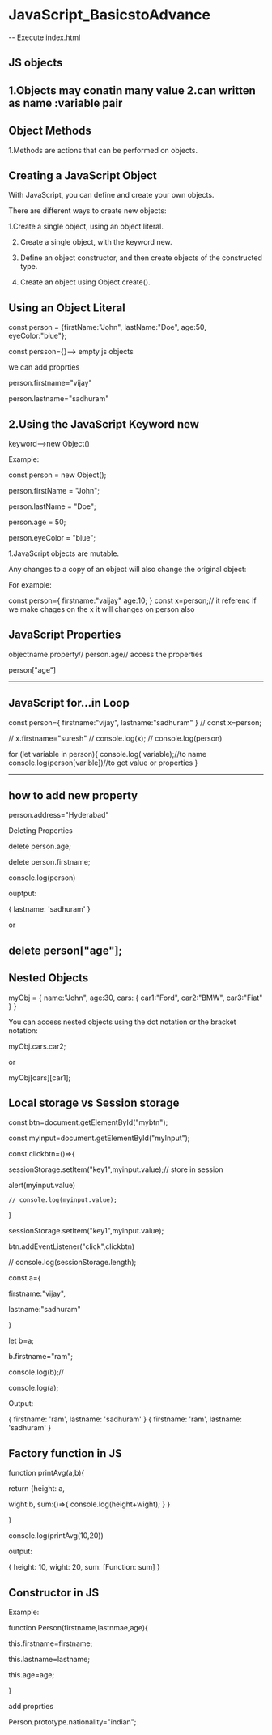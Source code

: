 # JavaScript_BasicstoAdvance
--
Execute index.html

JS objects
-----------------------------------------------

1.Objects may conatin many value
2.can written as name :variable pair
------------------
Object Methods
-----------------------

1.Methods are actions that can be performed on objects.

Creating a JavaScript Object
-------------------------------------

With JavaScript, you can define and create your own objects.

There are different ways to create new objects:

1.Create a single object, using an object literal.

2. Create a single object, with the keyword new.

3. Define an object constructor, and then create objects of the constructed type.

4. Create an object using Object.create().


Using an Object Literal
----------------------------------------

const person = {firstName:"John", lastName:"Doe", age:50, eyeColor:"blue"};

const persson={}--> empty js objects

we can add proprties

person.firstname="vijay"

person.lastname="sadhuram"

2.Using the JavaScript Keyword new
------------------------------------------
keyword-->new Object()

Example:

const person = new Object();

person.firstName = "John";

person.lastName = "Doe";

person.age = 50;

person.eyeColor = "blue";

1.JavaScript objects are mutable.

Any changes to a copy of an object will also change the original object:

For example:

const person={
firstname:"vaijay"
age:10;
}
const x=person;// it referenc if we make chages on the x it will changes on person also


JavaScript Properties
--------------------------------------
objectname.property// person.age// access the properties

person["age"]


-----------------------
JavaScript for...in Loop
------------------------


const person={
    firstname:"vijay",
    lastname:"sadhuram"
}
// const x=person;

// x.firstname="suresh"
// console.log(x);
// console.log(person)

for (let variable in person){
    console.log( variable);//to name 
    console.log(person[varible])//to get value or properties
}

---------------
how to add new property
-----------------

person.address="Hyderabad"

Deleting Properties

delete person.age;

delete person.firstname;

console.log(person)


ouptput:

{ lastname: 'sadhuram' }

or

delete person["age"];
--------------------------
Nested Objects
-------------------------------

myObj = {
  name:"John",
  age:30,
  cars: {
    car1:"Ford",
    car2:"BMW",
    car3:"Fiat"
  }
}


You can access nested objects using the dot notation or the bracket notation:

myObj.cars.car2;

or

myObj[cars][car1];





Local  storage vs Session storage
------------------------------------
const btn=document.getElementById("mybtn");

const myinput=document.getElementById("myInput");

const clickbtn=()=>{

sessionStorage.setItem("key1",myinput.value);// store in session

alert(myinput.value)

   
    // console.log(myinput.value);

}

sessionStorage.setItem("key1",myinput.value);

btn.addEventListener("click",clickbtn)

// console.log(sessionStorage.length);




const a={

firstname:"vijay",

lastname:"sadhuram"
    

}

let b=a;

b.firstname="ram";

console.log(b);//

console.log(a);

Output:

{ firstname: 'ram', lastname: 'sadhuram' }
{ firstname: 'ram', lastname: 'sadhuram' }

Factory function in JS
--------------------------------------
function printAvg(a,b){

return {height: a,

wight:b,
sum:()=>{
console.log(height+wight);
}
}

}

console.log(printAvg(10,20))

output:

{ height: 10, wight: 20, sum: [Function: sum] }

Constructor in JS
--------------------------------

Example:

function Person(firstname,lastnmae,age){

this.firstname=firstname;

this.lastname=lastname;

this.age=age;

}

add proprties

Person.prototype.nationality="indian";










